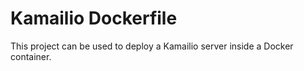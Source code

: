 Kamailio Dockerfile
===================

This project can be used to deploy a Kamailio server inside a Docker container.

